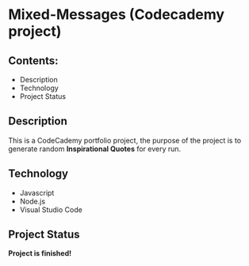 # Mixed-Messages (Codecademy project)

## Contents:
* Description
* Technology
* Project Status

## Description
This is a CodeCademy portfolio project, the purpose of the project is to generate random **Inspirational  Quotes** for every run.

## Technology
* Javascript
* Node.js
* Visual Studio Code

## Project Status
**Project is finished!**
